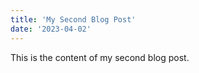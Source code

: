 ```yaml
---
title: 'My Second Blog Post'
date: '2023-04-02'
---
```


This is the content of my second blog post.